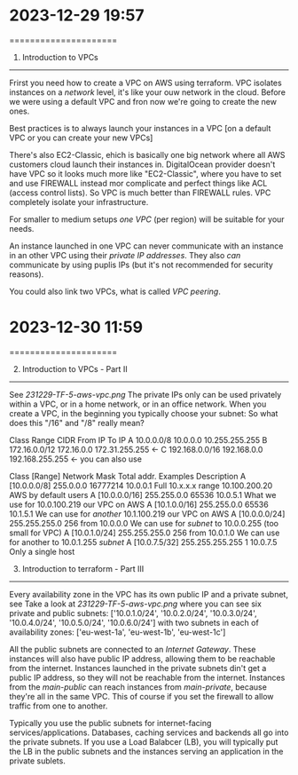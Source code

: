 # 2023-12-29    19:57
=====================

1. Introduction to VPCs
-----------------------

Frirst you need how to create a VPC on AWS using terraform.
VPC isolates instances on a *network* level, it's like your ouw network in the cloud. Before we were using a default VPC and fron now we're going to create the new ones.

Best practices is to always launch your instances in a VPC [on a default VPC or you can create your new VPCs]

There's also EC2-Classic, ehich is basically one big network where all AWS customers cloud launch their instances in. DigitalOcean provider doesn't have VPC so it looks much more like "EC2-Classic", where you have to set and use FIREWALL instead mor complicate and perfect things like ACL (access control lists).
So VPC is much better than FIREWALL rules. VPC completely isolate your infrastructure.

For smaller to medium setups *one VPC* (per region) will be suitable for your needs.

An instance launched in one VPC can never communicate with an instance in an other VPC using their *private IP addresses*. They also *can* communicate by using puplis IPs (but it's not recommended for security reasons).

You could also link two VPCs, what is called *VPC peering*.



# 2023-12-30    11:59
=====================

2. Introduction to VPCs - Part II
---------------------------------

See *231229-TF-5-aws-vpc.png*
The private IPs only can be used privately within a VPC, or in a home network, or in an office network.
When you create a VPC, in the beginning you typically choose your subnet:
So what does this "/16" and "/8" really mean?

Class       Range CIDR            From IP            To IP
A           10.0.0.0/8            10.0.0.0           10.255.255.255
B           172.16.0.0/12         172.16.0.0         172.31.255.255  <- 
C           192.168.0.0/16        192.168.0.0        192.168.255.255 <- you can also use

Class [Range]   Network Mask  Total addr.   Examples    Description
A [10.0.0.0/8]  255.0.0.0     16777214      10.0.0.1    Full 10.x.x.x range
                                         10.100.200.20  AWS by default users
A [10.0.0.0/16] 255.255.0.0   65536         10.0.5.1    What we use for
                                         10.0.100.219   our VPC on AWS
A [10.1.0.0/16] 255.255.0.0   65536         10.1.5.1    We can use for *another*
                                         10.1.100.219   our VPC on AWS
A [10.0.0.0/24] 255.255.255.0   256      from 10.0.0.0  We can use for *subnet*
                                         to 10.0.0.255  (too small for VPC)
A [10.0.1.0/24] 255.255.255.0   256      from 10.0.1.0  We can use for another
                                         to 10.0.1.255  *subnet*
A [10.0.7.5/32] 255.255.255.255   1      10.0.7.5       Only a single host



3. Introduction to terraform - Part III
---------------------------------------

Every availability zone in the VPC has its own public IP and a private subnet, see Take a look at *231229-TF-5-aws-vpc.png* where you can see six private and public subnets:
['10.0.1.0/24', '10.0.2.0/24', '10.0.3.0/24', '10.0.4.0/24', '10.0.5.0/24', '10.0.6.0/24']
with two subnets in each of availability zones:
['eu-west-1a', 'eu-west-1b', 'eu-west-1c']

All the public subnets are connected to an *Internet Gateway*. These instances will also have public IP address, allowing them to be reachable from the internet.
Instances launched in the private subnets din't get a public IP address, so they will not be reachable from the internet.
Instances from the *main-public* can reach instances from *main-private*, because they're all in the same VPC. This of course if you set the firewall to allow traffic from one to another.

Typically you use the public subnets for internet-facing services/applications.
Databases, caching services and backends all go into the private subnets.
If you use a Load Balabcer (LB), you will typically put the LB in the public subnets and the instances serving an application in the private sublets.


